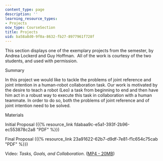 ```yaml
---
content_type: page
description: ''
learning_resource_types:
- Projects
ocw_type: CourseSection
title: Projects
uid: ba58a8d0-9f0a-8632-fb27-8977961f728f
---
```


This section displays one of the exemplary projects from the semester, by Andrea Lockerd and Guy Hoffman.  All of the work is courtesy of the two students, and used with permission.

Summary

In this project we would like to tackle the problems of joint reference and joint intention in a human-robot collaboration task. Our work is motivated by the desire to teach a robot (Leo) a task from beginning to end and then have him act in a robust way to execute this task in collaboration with a human teammate. In order to do so, both the problems of joint reference and of joint intention need to be solved.

Materials

Initial Proposal ({{% resource_link fdabaa9c-e5a1-393f-2b96-ec553878c2a8 "PDF" %}})

Final Proposal ({{% resource_link 23a91622-62b7-d9df-7e81-f1c654c75cab "PDF" %}})

Video: _Tasks, Goals, and Collaboration_. ([MP4 - 20MB](https://archive.org/download/MITMAS.965F03/mas.965-220k.mp4))
